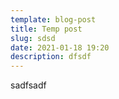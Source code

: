 ```yaml
---
template: blog-post
title: Temp post
slug: sdsd
date: 2021-01-18 19:20
description: dfsdf
---
```

sadfsadf